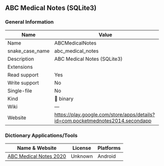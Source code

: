 
## ABC Medical Notes (SQLite3) ##

### General Information ###
Name | Value
---- | -------
Name | ABCMedicalNotes
snake_case_name | abc_medical_notes
Description | ABC Medical Notes (SQLite3)
Extensions | 
Read support | Yes
Write support | No
Single-file | No
Kind | 🔢 binary
Wiki | ―
Website | https://play.google.com/store/apps/details?id=com.pocketmednotes2014.secondapp




### Dictionary Applications/Tools ###
Name & Website | License | Platforms
-------------- | ------- | ---------
[ABC Medical Notes 2020](https://play.google.com/store/apps/details?id=com.pocketmednotes2014.secondapp) | Unknown | Android
